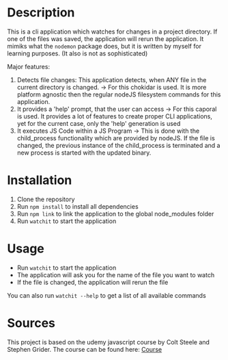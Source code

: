 # Description
This is a cli application which watches for changes in a project directory. If one of the files was saved, the application will rerun the application.
It mimiks what the `nodemon` package does, but it is written by myself for learning purposes. (It also is not as sophisticated)

Major features:
1. Detects file changes: This application detects, when ANY file in the current directory is changed. -> For this chokidar is used. It is more platform agnostic then the regular nodeJS filesystem commands for this application.
2. It provides a 'help' prompt, that the user can access -> For this caporal is used. It provides a lot of features to create proper CLI applications, yet for the current case, only the 'help' generation is used
3. It executes JS Code within a JS Program -> This is done with the child_process functionality which are provided by nodeJS. If the file is changed, the previous instance of the child_process is terminated and a new process is started with the updated binary.

# Installation
1. Clone the repository
2. Run `npm install` to install all dependencies
3. Run `npm link` to link the application to the global node_modules folder
4. Run `watchit` to start the application

# Usage
- Run `watchit` to start the application
- The application will ask you for the name of the file you want to watch
- If the file is changed, the application will rerun the file

You can also run `watchit --help` to get a list of all available commands




# Sources
This project is based on the udemy javascript course by Colt Steele and Stephen Grider. The course can be found here: [Course](https://www.udemy.com/course/javascript-beginners-complete-tutorial/)